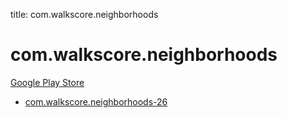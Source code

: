 title: com.walkscore.neighborhoods
# com.walkscore.neighborhoods


[Google Play Store](https://play.google.com/store/apps/details?id=com.walkscore.neighborhoods)


* [com.walkscore.neighborhoods-26](./com.walkscore.neighborhoods-26/)